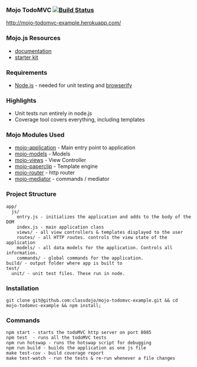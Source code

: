 ### Mojo TodoMVC [![Build Status](https://travis-ci.org/classdojo/mojo-todomvc-example.svg)](https://travis-ci.org/classdojo/mojo-todomvc-example)

http://mojo-todomvc-example.herokuapp.com/

### Mojo.js Resources

- [documentation](http://mojo-docs.herokuapp.com/)
- [starter kit](https://github.com/classdojo/mojo-starter)

### Requirements

- [Node.js](http://nodejs.org/) - needed for unit testing and [browserify](http://browserify.org/)


### Highlights

- Unit tests run entirely in node.js
- Coverage tool covers everything, including templates

### Mojo Modules Used

- [mojo-application](https://github.com/classdojo/mojo-router) - Main entry point to application
- [mojo-models](https://github.com/classdojo/mojo-models) - Models
- [mojo-views](https://github.com/classdojo/mojo-views) - View Controller
- [mojo-paperclip](https://github.com/classdojo/mojo-views) - Template engine
- [mojo-router](https://github.com/classdojo/mojo-router) - http router
- [mojo-mediator](https://github.com/classdojo/mojo-mediator) - commands / mediator


### Project Structure

```
app/
  js/
    entry.js - initializes the application and adds to the body of the DOM
    index.js - main application class
    views/ - all view controllers & templates displayed to the user
    routes/ - all HTTP routes. controls the view state of the application
    models/ - all data models for the application. Controls all information.
    commands/ - global commands for the application.
build/ - output folder where app is built to
test/
  unit/ - unit test files. These run in node.
```


### Installation

```
git clone git@github.com:classdojo/mojo-todomvc-example.git && cd mojo-todomvc-example && npm install;
```

### Commands

```
npm start - starts the todoMVC http server on port 8085
npm test  - runs all the todoMVC tests
npm run hotswap - runs the hotswap script for debugging
npm run build - builds the application as one js file
make test-cov - build coverage report
make test-watch - run the tests & re-run whenever a file changes
```
